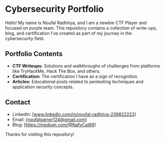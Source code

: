# Cybersecurity Portfolio

Hello! My name is Noufal Radhitya, and I am a newbie CTF Player and focused on purple team. This repository contains a collection of write-ups, blog, and certification I’ve created as part of my journey in the cybersecurity field.

## Portfolio Contents

- **CTF Writeups:** Solutions and walkthroughs of challenges from platforms like TryHackMe, Hack The Box, and others.
- **Certification:** The certification I have as a sign of recognition.
- **Articles:** Educational posts related to pentesting techniques and application security concepts.

## Contact

- LinkedIn: [www.linkedin.com/in/noufal-radhitya-239822223]
- Email: [noufalgamer124@gmail.com]
- Blog: [https://medium.com/@NafyCat69]

Thanks for visiting this repository!
